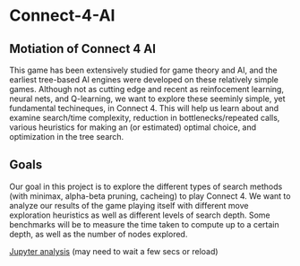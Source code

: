 # Connect-4-AI

## Motiation of Connect 4 AI
This game has been extensively studied for game theory and AI, and the earliest tree-based AI engines were developed on these relatively simple games. Although not as cutting edge and recent as reinfocement learning, neural nets, and Q-learning, we want to explore these seeminly simple, yet fundamental techineques, in Connect 4. This will help us learn about and examine search/time complexity, reduction in bottlenecks/repeated calls, various heuristics for making an (or estimated) optimal choice, and optimization in the tree search.

## Goals
Our goal in this project is to explore the different types of search methods (with minimax, alpha-beta pruning, cacheing) to play Connect 4. We want to analyze our results of the game playing itself with different move exploration heuristics as well as different levels of search depth. Some benchmarks will be to measure the time taken to compute up to a certain depth, as well as the number of nodes explored.

[Jupyter analysis](https://github.com/kevinye2/Connect-4-AI/blob/master/Connect%204%20Minimax.ipynb) (may need to wait a few secs or reload)
